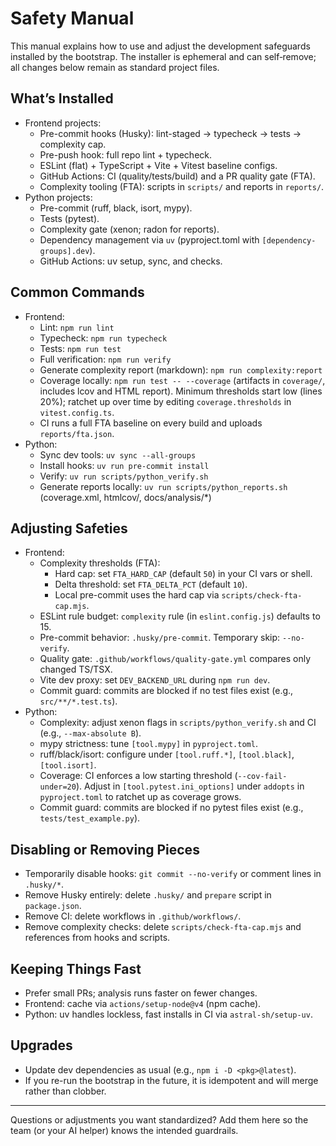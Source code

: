 # Safety Manual

This manual explains how to use and adjust the development safeguards installed by the bootstrap. The installer is ephemeral and can self‑remove; all changes below remain as standard project files.

## What’s Installed
- Frontend projects:
  - Pre-commit hooks (Husky): lint-staged → typecheck → tests → complexity cap.
  - Pre-push hook: full repo lint + typecheck.
  - ESLint (flat) + TypeScript + Vite + Vitest baseline configs.
  - GitHub Actions: CI (quality/tests/build) and a PR quality gate (FTA).
  - Complexity tooling (FTA): scripts in `scripts/` and reports in `reports/`.
- Python projects:
  - Pre-commit (ruff, black, isort, mypy).
  - Tests (pytest).
  - Complexity gate (xenon; radon for reports).
  - Dependency management via `uv` (pyproject.toml with `[dependency-groups].dev`).
  - GitHub Actions: uv setup, sync, and checks.

## Common Commands
- Frontend:
  - Lint: `npm run lint`
  - Typecheck: `npm run typecheck`
  - Tests: `npm run test`
  - Full verification: `npm run verify`
  - Generate complexity report (markdown): `npm run complexity:report`
  - Coverage locally: `npm run test -- --coverage` (artifacts in `coverage/`, includes lcov and HTML report). Minimum thresholds start low (lines 20%); ratchet up over time by editing `coverage.thresholds` in `vitest.config.ts`.
  - CI runs a full FTA baseline on every build and uploads `reports/fta.json`.
- Python:
  - Sync dev tools: `uv sync --all-groups`
  - Install hooks: `uv run pre-commit install`
  - Verify: `uv run scripts/python_verify.sh`
  - Generate reports locally: `uv run scripts/python_reports.sh` (coverage.xml, htmlcov/, docs/analysis/*)

## Adjusting Safeties
- Frontend:
  - Complexity thresholds (FTA):
    - Hard cap: set `FTA_HARD_CAP` (default `50`) in your CI vars or shell.
    - Delta threshold: set `FTA_DELTA_PCT` (default `10`).
    - Local pre-commit uses the hard cap via `scripts/check-fta-cap.mjs`.
  - ESLint rule budget: `complexity` rule (in `eslint.config.js`) defaults to 15.
  - Pre-commit behavior: `.husky/pre-commit`. Temporary skip: `--no-verify`.
  - Quality gate: `.github/workflows/quality-gate.yml` compares only changed TS/TSX.
  - Vite dev proxy: set `DEV_BACKEND_URL` during `npm run dev`.
  - Commit guard: commits are blocked if no test files exist (e.g., `src/**/*.test.ts`).
- Python:
  - Complexity: adjust xenon flags in `scripts/python_verify.sh` and CI (e.g., `--max-absolute B`).
  - mypy strictness: tune `[tool.mypy]` in `pyproject.toml`.
  - ruff/black/isort: configure under `[tool.ruff.*]`, `[tool.black]`, `[tool.isort]`.
  - Coverage: CI enforces a low starting threshold (`--cov-fail-under=20`). Adjust in `[tool.pytest.ini_options]` under `addopts` in `pyproject.toml` to ratchet up as coverage grows.
  - Commit guard: commits are blocked if no pytest files exist (e.g., `tests/test_example.py`).

## Disabling or Removing Pieces
- Temporarily disable hooks: `git commit --no-verify` or comment lines in `.husky/*`.
- Remove Husky entirely: delete `.husky/` and `prepare` script in `package.json`.
- Remove CI: delete workflows in `.github/workflows/`.
- Remove complexity checks: delete `scripts/check-fta-cap.mjs` and references from hooks and scripts.

## Keeping Things Fast
- Prefer small PRs; analysis runs faster on fewer changes.
- Frontend: cache via `actions/setup-node@v4` (npm cache).
- Python: uv handles lockless, fast installs in CI via `astral-sh/setup-uv`.

## Upgrades
- Update dev dependencies as usual (e.g., `npm i -D <pkg>@latest`).
- If you re-run the bootstrap in the future, it is idempotent and will merge rather than clobber.

---
Questions or adjustments you want standardized? Add them here so the team (or your AI helper) knows the intended guardrails.
